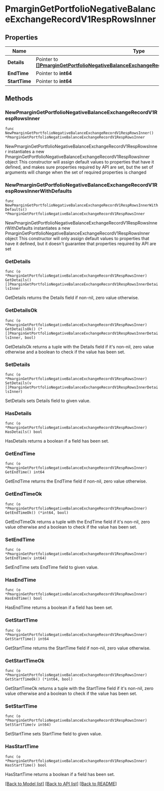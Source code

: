 # PmarginGetPortfolioNegativeBalanceExchangeRecordV1RespRowsInner

## Properties

Name | Type | Description | Notes
------------ | ------------- | ------------- | -------------
**Details** | Pointer to [**[]PmarginGetPortfolioNegativeBalanceExchangeRecordV1RespRowsInnerDetailsInner**](PmarginGetPortfolioNegativeBalanceExchangeRecordV1RespRowsInnerDetailsInner.md) |  | [optional] 
**EndTime** | Pointer to **int64** |  | [optional] 
**StartTime** | Pointer to **int64** |  | [optional] 

## Methods

### NewPmarginGetPortfolioNegativeBalanceExchangeRecordV1RespRowsInner

`func NewPmarginGetPortfolioNegativeBalanceExchangeRecordV1RespRowsInner() *PmarginGetPortfolioNegativeBalanceExchangeRecordV1RespRowsInner`

NewPmarginGetPortfolioNegativeBalanceExchangeRecordV1RespRowsInner instantiates a new PmarginGetPortfolioNegativeBalanceExchangeRecordV1RespRowsInner object
This constructor will assign default values to properties that have it defined,
and makes sure properties required by API are set, but the set of arguments
will change when the set of required properties is changed

### NewPmarginGetPortfolioNegativeBalanceExchangeRecordV1RespRowsInnerWithDefaults

`func NewPmarginGetPortfolioNegativeBalanceExchangeRecordV1RespRowsInnerWithDefaults() *PmarginGetPortfolioNegativeBalanceExchangeRecordV1RespRowsInner`

NewPmarginGetPortfolioNegativeBalanceExchangeRecordV1RespRowsInnerWithDefaults instantiates a new PmarginGetPortfolioNegativeBalanceExchangeRecordV1RespRowsInner object
This constructor will only assign default values to properties that have it defined,
but it doesn't guarantee that properties required by API are set

### GetDetails

`func (o *PmarginGetPortfolioNegativeBalanceExchangeRecordV1RespRowsInner) GetDetails() []PmarginGetPortfolioNegativeBalanceExchangeRecordV1RespRowsInnerDetailsInner`

GetDetails returns the Details field if non-nil, zero value otherwise.

### GetDetailsOk

`func (o *PmarginGetPortfolioNegativeBalanceExchangeRecordV1RespRowsInner) GetDetailsOk() (*[]PmarginGetPortfolioNegativeBalanceExchangeRecordV1RespRowsInnerDetailsInner, bool)`

GetDetailsOk returns a tuple with the Details field if it's non-nil, zero value otherwise
and a boolean to check if the value has been set.

### SetDetails

`func (o *PmarginGetPortfolioNegativeBalanceExchangeRecordV1RespRowsInner) SetDetails(v []PmarginGetPortfolioNegativeBalanceExchangeRecordV1RespRowsInnerDetailsInner)`

SetDetails sets Details field to given value.

### HasDetails

`func (o *PmarginGetPortfolioNegativeBalanceExchangeRecordV1RespRowsInner) HasDetails() bool`

HasDetails returns a boolean if a field has been set.

### GetEndTime

`func (o *PmarginGetPortfolioNegativeBalanceExchangeRecordV1RespRowsInner) GetEndTime() int64`

GetEndTime returns the EndTime field if non-nil, zero value otherwise.

### GetEndTimeOk

`func (o *PmarginGetPortfolioNegativeBalanceExchangeRecordV1RespRowsInner) GetEndTimeOk() (*int64, bool)`

GetEndTimeOk returns a tuple with the EndTime field if it's non-nil, zero value otherwise
and a boolean to check if the value has been set.

### SetEndTime

`func (o *PmarginGetPortfolioNegativeBalanceExchangeRecordV1RespRowsInner) SetEndTime(v int64)`

SetEndTime sets EndTime field to given value.

### HasEndTime

`func (o *PmarginGetPortfolioNegativeBalanceExchangeRecordV1RespRowsInner) HasEndTime() bool`

HasEndTime returns a boolean if a field has been set.

### GetStartTime

`func (o *PmarginGetPortfolioNegativeBalanceExchangeRecordV1RespRowsInner) GetStartTime() int64`

GetStartTime returns the StartTime field if non-nil, zero value otherwise.

### GetStartTimeOk

`func (o *PmarginGetPortfolioNegativeBalanceExchangeRecordV1RespRowsInner) GetStartTimeOk() (*int64, bool)`

GetStartTimeOk returns a tuple with the StartTime field if it's non-nil, zero value otherwise
and a boolean to check if the value has been set.

### SetStartTime

`func (o *PmarginGetPortfolioNegativeBalanceExchangeRecordV1RespRowsInner) SetStartTime(v int64)`

SetStartTime sets StartTime field to given value.

### HasStartTime

`func (o *PmarginGetPortfolioNegativeBalanceExchangeRecordV1RespRowsInner) HasStartTime() bool`

HasStartTime returns a boolean if a field has been set.


[[Back to Model list]](../README.md#documentation-for-models) [[Back to API list]](../README.md#documentation-for-api-endpoints) [[Back to README]](../README.md)


